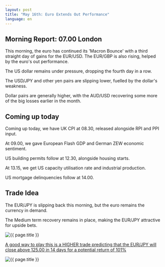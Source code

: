 ```yaml
---
layout: post
title: "May 16th: Euro Extends Out Performance"
language: en
---
```

## Morning Report: 07.00 London

This morning, the euro has continued its 'Macron Bounce' with a third straight day of gains for the EUR/USD. The EUR/GBP is also rising, helped by the euro's out performance.

The US dollar remains under pressure, dropping the fourth day in a row.

The USD/JPY and other yen pairs are slipping lower, fuelled by the dollar's weakness. 

Dollar pairs are generally higher, with the AUD/USD recovering some more of the big losses earlier in the month.


## Coming up today

Coming up today, we have UK CPI at 08.30, released alongside RPI and PPI input. 

At 09.00, we gave European Flash GDP and German ZEW economic sentiment. 

US building permits follow at 12.30, alongside housing starts. 

At 13.15, we get US capacity utilisation rate and industrial production.

US mortgage delinquencies follow at 14.00.


## Trade Idea

The EUR/JPY is slipping back this morning, but the euro remains the currency in demand. 

The Medium term recovery remains in place, making the EUR/JPY attractive for upside bets.  


<img class="post-image" src="{{ site.url }}/images/2017-05-16_07-19-30.jpg" alt="{{ page.title }}" title="{{ page.title }}">

<a href="%LINK%%?currency=GBP&market=forex&underlying=frxEURJPY&formname=higherlower&duration_amount=14&duration_units=d&amount=10&amount_type=payout&expiry_type=duration&barrier=125.00" target="_blank">A good way to play this is a HIGHER trade predicting that the EUR/JPY will close above 125.00 in 14 days for a potential return of 101%</a>

<img class="post-image" src="{{ site.url }}/images/2017-05-16_07-22-07.jpg" alt="{{ page.title }}" title="{{ page.title }}">